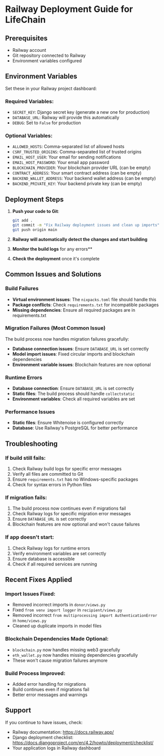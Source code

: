 # Railway Deployment Guide for LifeChain

## Prerequisites
- Railway account
- Git repository connected to Railway
- Environment variables configured

## Environment Variables
Set these in your Railway project dashboard:

### Required Variables:
- `SECRET_KEY`: Django secret key (generate a new one for production)
- `DATABASE_URL`: Railway will provide this automatically
- `DEBUG`: Set to `False` for production

### Optional Variables:
- `ALLOWED_HOSTS`: Comma-separated list of allowed hosts
- `CSRF_TRUSTED_ORIGINS`: Comma-separated list of trusted origins
- `EMAIL_HOST_USER`: Your email for sending notifications
- `EMAIL_HOST_PASSWORD`: Your email app password
- `BLOCKCHAIN_PROVIDER`: Your blockchain provider URL (can be empty)
- `CONTRACT_ADDRESS`: Your smart contract address (can be empty)
- `BACKEND_WALLET_ADDRESS`: Your backend wallet address (can be empty)
- `BACKEND_PRIVATE_KEY`: Your backend private key (can be empty)

## Deployment Steps

1. **Push your code to Git**:
   ```bash
   git add .
   git commit -m "Fix Railway deployment issues and clean up imports"
   git push origin main
   ```

2. **Railway will automatically detect the changes and start building**

3. **Monitor the build logs** for any errors**

4. **Check the deployment** once it's complete

## Common Issues and Solutions

### Build Failures
- **Virtual environment issues**: The `nixpacks.toml` file should handle this
- **Package conflicts**: Check `requirements.txt` for incompatible packages
- **Missing dependencies**: Ensure all required packages are in requirements.txt

### Migration Failures (Most Common Issue)
The build process now handles migration failures gracefully:
- **Database connection issues**: Ensure `DATABASE_URL` is set correctly
- **Model import issues**: Fixed circular imports and blockchain dependencies
- **Environment variable issues**: Blockchain features are now optional

### Runtime Errors
- **Database connection**: Ensure `DATABASE_URL` is set correctly
- **Static files**: The build process should handle `collectstatic`
- **Environment variables**: Check all required variables are set

### Performance Issues
- **Static files**: Ensure Whitenoise is configured correctly
- **Database**: Use Railway's PostgreSQL for better performance

## Troubleshooting

### If build still fails:
1. Check Railway build logs for specific error messages
2. Verify all files are committed to Git
3. Ensure `requirements.txt` has no Windows-specific packages
4. Check for syntax errors in Python files

### If migration fails:
1. The build process now continues even if migrations fail
2. Check Railway logs for specific migration error messages
3. Ensure `DATABASE_URL` is set correctly
4. Blockchain features are now optional and won't cause failures

### If app doesn't start:
1. Check Railway logs for runtime errors
2. Verify environment variables are set correctly
3. Ensure database is accessible
4. Check if all required services are running

## Recent Fixes Applied

### Import Issues Fixed:
- Removed incorrect imports in `donor/views.py`
- Fixed `from venv import logger` in `recipient/views.py`
- Removed incorrect `from multiprocessing import AuthenticationError` in `home/views.py`
- Cleaned up duplicate imports in model files

### Blockchain Dependencies Made Optional:
- `blockchain.py` now handles missing web3 gracefully
- `eth_wallet.py` now handles missing dependencies gracefully
- These won't cause migration failures anymore

### Build Process Improved:
- Added error handling for migrations
- Build continues even if migrations fail
- Better error messages and warnings

## Support
If you continue to have issues, check:
- Railway documentation: https://docs.railway.app/
- Django deployment checklist: https://docs.djangoproject.com/en/4.2/howto/deployment/checklist/
- Your application logs in Railway dashboard
